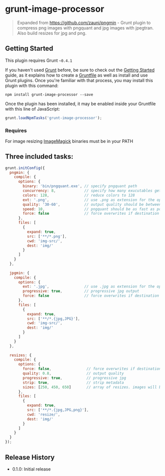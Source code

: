 # grunt-image-processor

> Expanded from https://github.com/zauni/pngmin - Grunt plugin to compress png images with pngquant and jpg images with jpegtran. Also build resizes for jpg and png.

## Getting Started
This plugin requires Grunt `~0.4.1`

If you haven't used [Grunt](http://gruntjs.com/) before, be sure to check out the [Getting Started](http://gruntjs.com/getting-started) guide, as it explains how to create a [Gruntfile](http://gruntjs.com/sample-gruntfile) as well as install and use Grunt plugins. Once you're familiar with that process, you may install this plugin with this command:

```shell
npm install grunt-image-processor --save
```

Once the plugin has been installed, it may be enabled inside your Gruntfile with this line of JavaScript:

```js
grunt.loadNpmTasks('grunt-image-processor');
```

### Requires
For image resizing [ImageMagick](http://www.imagemagick.org/script/binary-releases.php#windows) binaries must be in your PATH


## Three included tasks:

```js
grunt.initConfig({
  pngmin: {
    compile: {
      options: {
        binary: 'bin/pngquant.exe', // specify pngquant path
        concurrency: 8,             // specify how many exucutables get spawned in parallel
        colors: 128,                // reduce colors to 128
        ext: '.png',                // use .png as extension for the optimized files default: -opt.png
        quality: '30-60',           // output quality should be between 65 and 80 like jpeg quality
        speed: 10,                  // pngquant should be as fast as possible
        force: false                // force overwrites if destination file exists - very expensive    
      },
      files: [
        {
          expand: true,
          src: ['**/*.png'],
          cwd: 'img-src/',
          dest: 'img/'
        }
      ]
    }
  },
  
  jpgmin: {
    compile: {
      options: {
        ext: '.jpg',                // use .jpg as extension for the optimized files default: -opt.jpg
        progressive: true,          // progressive jpg output
        force: false                // force overwrites if destination file exists - very expensive    
      },
      files: [
        {
          expand: true,
          src: ['**/*.{jpg,JPG}'],
          cwd: 'img-src/',
          dest: 'img/'
        }
      ]
    }
  },
  
  resizes: {
    compile: {
      options: {
        force: false,                // force overwrites if destination file exists - very expensive
        quality: 0.8,                // output quality
        progressive: true,           // progressive jpg
        strip: true,                 // strip metadata
        sizes: [250, 450, 650]       // array of resizes. images will be named image-250.jpg, image-450.jpg, image-650.jpg...
      },
      files: [
        {
          expand: true,
          src: ['**/*.{jpg,JPG,png}'],
          cwd: 'resize/',
          dest: 'img/'
        }
      ]
    }
  }
});
```

## Release History
- 0.1.0: Initial release

